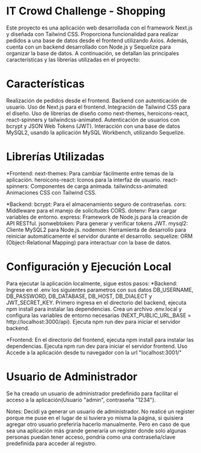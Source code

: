 # IT Crowd Challenge - Shopping

Este proyecto es una aplicación web desarrollada con el framework Next.js y diseñada con Tailwind CSS. Proporciona funcionalidad para realizar pedidos a una base de datos desde el frontend utilizando Axios. Además, cuenta con un backend desarrollado con Node.js y Sequelize para organizar la base de datos. A continuación, se detallan las principales características y las librerías utilizadas en el proyecto:

# Características
Realización de pedidos desde el frontend.
Backend con autenticación de usuario.
Uso de Next.js para el frontend.
Integración de Tailwind CSS para el diseño.
Uso de librerías de diseño como next-themes, heroicons-react, react-spinners y tailwindcss-animated.
Autenticación de usuarios con bcrypt y JSON Web Tokens (JWT).
Interacción con una base de datos MySQL2, usando la aplicación MySQL Workbench, utilizando Sequelize.

# Librerías Utilizadas
*Frontend:
next-themes: Para cambiar fácilmente entre temas de la aplicación.
heroicons-react: Iconos para la interfaz de usuario.
react-spinners: Componentes de carga animada.
tailwindcss-animated: Animaciones CSS con Tailwind CSS.

*Backend:
bcrypt: Para el almacenamiento seguro de contraseñas.
cors: Middleware para el manejo de solicitudes CORS.
dotenv: Para cargar variables de entorno.
express: Framework de Node.js para la creación de API RESTful.
jsonwebtoken: Para generar y verificar tokens JWT.
mysql2: Cliente MySQL2 para Node.js.
nodemon: Herramienta de desarrollo para reiniciar automáticamente el servidor durante el desarrollo.
sequelize: ORM (Object-Relational Mapping) para interactuar con la base de datos.

# Configuración y Ejecución Local
Para ejecutar la aplicación localmente, sigue estos pasos:
*Backend:
Ingrese en el .env los siguientes parametros con sus datos DB_USERNAME, DB_PASSWORD, DB_DATABASE, DB_HOST, DB_DIALECT y JWT_SECRET_KEY.
Primero ingresa en el directorio del backend, ejecuta npm install para instalar las dependencias.
Crea un archivo .env.local y configura las variables de entorno necesarias (NEXT_PUBLIC_URL_BASE = http://localhost:3000/api).
Ejecuta npm run dev para iniciar el servidor backend.

*Frontend:
En el directorio del frontend, ejecuta npm install para instalar las dependencias.
Ejecuta npm run dev para iniciar el servidor frontend.
Uso
Accede a la aplicación desde tu navegador con la url "localhost:3001/"

# Usuario de Administrador
Se ha creado un usuario de administrador predefinido para facilitar el acceso a la aplicación(Usuario "admin", contraseña "1234").

Notes: Decidí ya generar un usuario de administrador. No realicé un register porque me puse en el lugar de si tuviera yo misma la página, si quisiera agregar otro usuario preferiría hacerlo manualmente. Pero en caso de que sea una aplicación más grande generaría un register donde solo algunas personas puedan tener acceso, pondría como una contraseña/clave predefinida para acceder al registro.